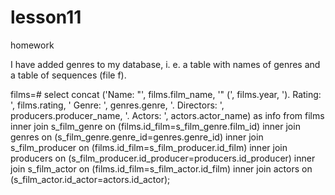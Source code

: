 # lesson11
homework

I have added genres to my database, i. e. a table with names of genres and a table of sequences (file f).

films=# select concat ('Name: "', films.film_name, '" (', films.year, '). Rating: ', films.rating, ' Genre: ', genres.genre, '. Directors: ', producers.producer_name, '. Actors: ', actors.actor_name) as info from films inner join s_film_genre on (films.id_film=s_film_genre.film_id) inner join genres on (s_film_genre.genre_id=genres.genre_id) inner join s_film_producer on (films.id_film=s_film_producer.id_film) inner join producers on (s_film_producer.id_producer=producers.id_producer) inner join s_film_actor on (films.id_film=s_film_actor.id_film) inner join actors on (s_film_actor.id_actor=actors.id_actor);
                                                         
                                                         
                                                         
